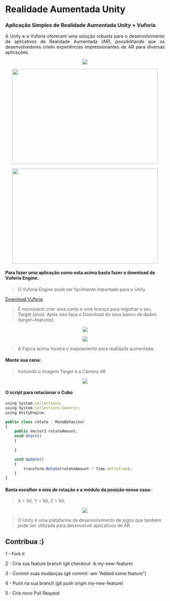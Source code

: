 # Realidade Aumentada Unity

### Aplicação Simples de Realidade Aumentada Unity + Vuforia

<p  align="justify"> A Unity e a Vuforia oferecem uma solução robusta para o desenvolvimento de aplicativos de Realidade Aumentada (AR), possibilitando que os desenvolvedores criem experiências impressionantes de AR para diversas aplicações.
</p>

<p  align="center">
<img src="https://www.einstein.br/ensino/Style%20Library/PortalEnsino/images/carregando.gif">             
<br>


<p align="center">
<img src="Img/vuforia-unity.png" width="460" height="300">
</p>

<!--GIF-->
<p align="center">
<img src="Img/Gif_1.gif" width="460" height="300">
</p>

#### Para fazer uma aplicação como esta acima basta fazer o download do Vuforia Engine:

>  O Vuforia Engine pode ser facilmente importado para o Unity

[Download Vuforia](https://developer.vuforia.com/user/login?url=/downloads/sdk%3F_%3D1678117884)


>  É necessário criar uma conta e uma licença para registrar o seu Target (alvo).
> Após isso faça o Download do seus banco de dados (target+features).

<!--Target-->
<p align="center">
<img src="Img/Target.png">
</p>


<!--Target-->
<p align="center">
<img src="Img/targetmod.png">
</p>

> A Figura acima mostra o mapeamento para realidade aumentada.

#### Monte sua cena:

> Incluindo o Imagem Target e a Câmera AR

<!--Unity-1-->
<p align="center">
<img src="Img/unity-1.png">
</p>

#### O script para rotacionar o Cubo

```javascript
using System.Collections;
using System.Collections.Generic;
using UnityEngine;

public class rotate : MonoBehaviour
{
    public Vector3 rotateAmount;
    void Start()
    {
        
    }

    void Update()
    {
        transform.Rotate(rotateAmount * Time.deltaTime);
    }
}
```

#### Basta escolher o eixo de rotação e a módulo da posição nesse caso:
> X = 50, Y = 50, Z = 50.

<!--Detalhes-1-->
<p align="center">
<img src="Img/Detalhes.png">
</p>

> O Unity é uma plataforma de desenvolvimento de jogos que também pode ser utilizada para desenvolver aplicativos de AR.

## Contribua :)

1 - Fork it

2 - Cria sua feature branch (git checkout -b my-new-feature)

3 - Commit suas mudanças (git commit -am "Added some feature")

4 - Push na sua branch (git push origin my-new-feature)

5 - Crie novo Pull Request
